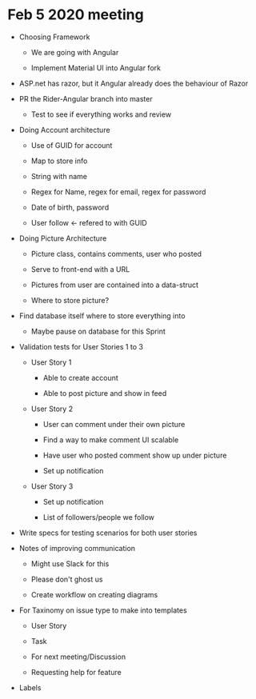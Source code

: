 # Feb 5 2020 meeting

<!-- FROM ISSUE #32
- [x] Progress with Angular/React tutorial
- [x] Choose Framework
- [x] Choose Dev Environment
- [x] ASP.net Core difference
- [x] Structure of Architecture, Interface, Class designs (tools to use...)
- [x] Re-use existing code to accelerate dev
- [x] Remind: Validation tests for User Stories 1 to 3
- [x] Remind: Break down User Stories tasks
-->

* Choosing Framework

  * We are going with Angular

  * Implement Material UI into Angular fork

* ASP.net has razor, but it Angular already does the behaviour of Razor

* PR the Rider-Angular branch into master

  * Test to see if everything works and review

* Doing Account architecture

  * Use of GUID for account

  * Map to store info

  * String with name

  * Regex for Name,  regex for email, regex for password

  * Date of birth, password

  * User follow <- refered to with GUID

* Doing Picture Architecture

  * Picture class, contains comments, user who posted
  
  * Serve to front-end with a URL

  * Pictures from user are contained into a data-struct

  * Where to store picture?

* Find database itself where to store everything into

  * Maybe pause on database for this Sprint

* Validation tests for User Stories 1 to 3

  * User Story 1

    * Able to create account

    * Able to post picture and show in feed

  * User Story 2

    * User can comment under their own picture

    * Find a way to make comment UI scalable

    * Have user who posted comment show up under picture

    * Set up notification

  * User Story 3

    * Set up notification

    * List of followers/people we follow

* Write specs for testing scenarios for both user stories

* Notes of improving communication

  * Might use Slack for this

  * Please don't ghost us

  * Create workflow on creating diagrams

* For Taxinomy on issue type to make into templates

  * User Story

  * Task

  * For next meeting/Discussion

  * Requesting help for feature

* Labels
